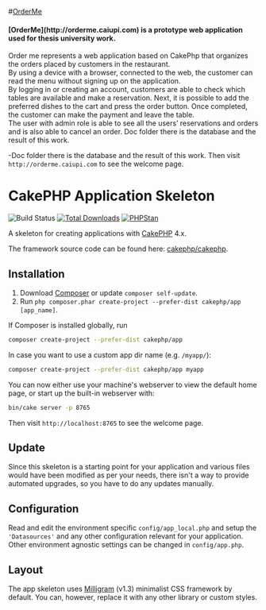 
#[OrderMe](http://orderme.caiupi.com)
<h4>[OrderMe](http://orderme.caiupi.com) is a prototype web application used for thesis university work. </h4>

Order me represents a web application based on CakePhp that organizes the orders placed by customers in the restaurant.<br>
By using a device with a browser, connected to the web, the customer can read the menu without signing up on the application.<br>
By logging in or creating an account, customers are able to check which tables are available and make a reservation.
Next, it is possible to add the preferred dishes to the cart and press the order button. Once completed, the customer can make the payment and leave the table.<br>
The user with admin role is able to see all the users’ reservations and orders and is also able to cancel an order.
Doc folder there is the database and the result of this work.<br>

-Doc folder there is the database and the result of this work.
Then visit `http://orderme.caiupi.com` to see the welcome page.



# CakePHP Application Skeleton

![Build Status](https://github.com/cakephp/app/actions/workflows/ci.yml/badge.svg?branch=master)
[![Total Downloads](https://img.shields.io/packagist/dt/cakephp/app.svg?style=flat-square)](https://packagist.org/packages/cakephp/app)
[![PHPStan](https://img.shields.io/badge/PHPStan-level%207-brightgreen.svg?style=flat-square)](https://github.com/phpstan/phpstan)



A skeleton for creating applications with [CakePHP](https://cakephp.org) 4.x.

The framework source code can be found here: [cakephp/cakephp](https://github.com/cakephp/cakephp).

## Installation

1. Download [Composer](https://getcomposer.org/doc/00-intro.md) or update `composer self-update`.
2. Run `php composer.phar create-project --prefer-dist cakephp/app [app_name]`.

If Composer is installed globally, run

```bash
composer create-project --prefer-dist cakephp/app
```

In case you want to use a custom app dir name (e.g. `/myapp/`):

```bash
composer create-project --prefer-dist cakephp/app myapp
```

You can now either use your machine's webserver to view the default home page, or start
up the built-in webserver with:

```bash
bin/cake server -p 8765
```

Then visit `http://localhost:8765` to see the welcome page.

## Update

Since this skeleton is a starting point for your application and various files
would have been modified as per your needs, there isn't a way to provide
automated upgrades, so you have to do any updates manually.

## Configuration

Read and edit the environment specific `config/app_local.php` and setup the
`'Datasources'` and any other configuration relevant for your application.
Other environment agnostic settings can be changed in `config/app.php`.

## Layout

The app skeleton uses [Milligram](https://milligram.io/) (v1.3) minimalist CSS
framework by default. You can, however, replace it with any other library or
custom styles.
